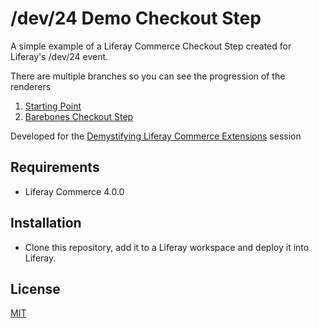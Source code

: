 # /dev/24 Demo Checkout Step

A simple example of a Liferay Commerce Checkout Step created for Liferay's /dev/24 event.

There are multiple branches so you can see the progression of the renderers
1. [Starting Point](https://github.com/jhanda/demo-checkout-step/tree/1-starting-point)
2. [Barebones Checkout Step]()

Developed for the [Demystifying Liferay Commerce Extensions](https://liferay.dev/twentyfour#Demystifying%20Liferay%20Commerce%20Extensions) session


## Requirements

- Liferay Commerce 4.0.0

## Installation

- Clone this repository, add it to a Liferay workspace and deploy it into Liferay.

## License

[MIT](LICENSE)
